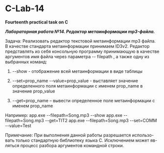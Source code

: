 # C-Lab-14
<strong>Fourteenth practical task on C</strong>

<b><i>Лабораторная работа №14. Редактор метаинформации mp3-файла.</b></i>

Задача:
Реализовать редактор текстовой метаинформации mp3
файла. В качестве стандарта метаинформации принимаем ID3v2.
Редактор представлять из себя консольную программу
принимающую в качестве аргументов имя файла через параметра --
filepath , а также одну из выбранных команд:

1) --show - отображение всей метаинформации в виде таблицы

2) --set=prop_name --value=prop_value - выставляет значение
определенного поля метаинформации с именем prop_name в
значение prop_value

3) --get=prop_name – вывести определенное поле метаинформации с
именем prop_name

Например:
app.exe --filepath=Song.mp3 --show
app.exe --filepath=Song.mp3 --get=TIT2
app.exe --filepath=Song.mp3 --set=COMM --value=Test

Примечание: При выполнения данной работы разрешается использо-
вать только стандартную библиотеку языка С. Исключением может яв-
ляться процесс разбора аргументов командной строки.
